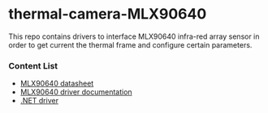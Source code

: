 # thermal-camera-MLX90640
This repo contains drivers to interface MLX90640 infra-red array sensor in order to get current the thermal frame and configure certain parameters.

### Content List
* [MLX90640 datasheet](docs/MLX90640-Datasheet-Melexis.pdf)
* [MLX90640 driver documentation](docs/MLX90640%20driver.pdf)
* [.NET driver](ThermalCameraMlx90640/ThermalCameraMlx90640/docs/README.md)